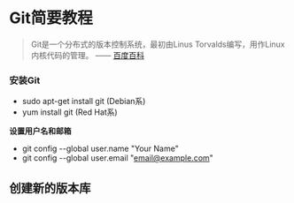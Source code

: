 # Git简要教程
> Git是一个分布式的版本控制系统，最初由Linus Torvalds编写，用作Linux内核代码的管理。    —— [百度百科](http://baike.baidu.com/link?url=oTyn9kHmPS2fiBhhZMYJztsVHGzxhxsORndyVKGm5soYJS68vrpsF7yRzM6gJEZf2Hcn3yrLE-MjIcCkNw1Cqq)  
  
### 安装Git
* sudo apt-get install git (Debian系)
* yum install git (Red Hat系)
 
**设置用户名和邮箱**
* git config --global user.name "Your Name"
* git config --global user.email "email@example.com"
 
## 创建新的版本库
